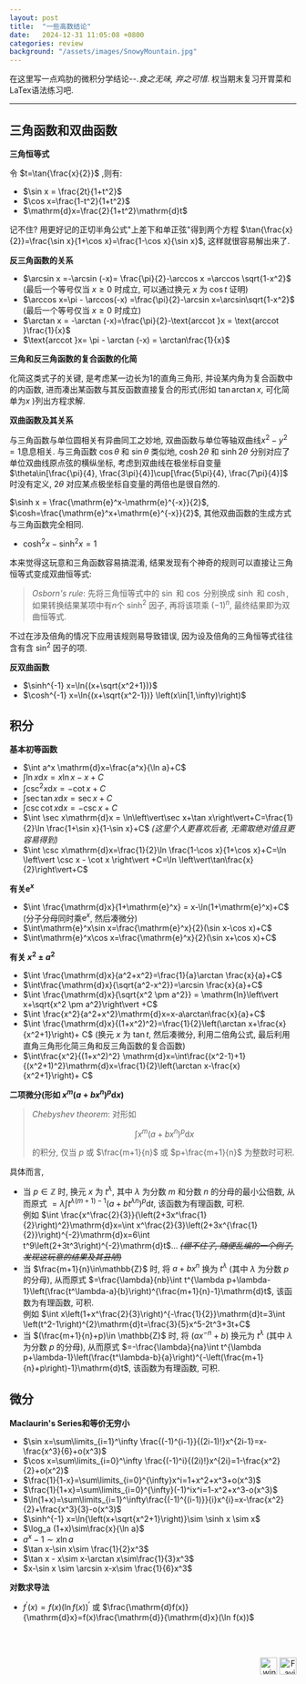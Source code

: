 ```yaml
---
layout: post
title:  "一些高数结论"
date:   2024-12-31 11:05:08 +0800
categories: review
background: "/assets/images/SnowyMountain.jpg"
---
```


在这里写一点鸡肋的微积分学结论--._食之无味, 弃之可惜_. 权当期末复习开胃菜和LaTex语法练习吧.

---  
## 三角函数和双曲函数

__三角恒等式__

令 $t=\tan{\frac{x}{2}}$ ,则有:

- $\sin x = \frac{2t}{1+t^2}$
- $\cos x=\frac{1-t^2}{1+t^2}$
- $\mathrm{d}x=\frac{2}{1+t^2}\mathrm{d}t$

记不住? 用更好记的正切半角公式"上差下和单正弦"得到两个方程 $\tan{\frac{x}{2}}=\frac{\sin x}{1+\cos x}=\frac{1-\cos x}{\sin x}$, 这样就很容易解出来了.

__反三角函数的关系__

- $\arcsin x =-\arcsin (-x)= \frac{\pi}{2}-\arccos x =\arccos \sqrt{1-x^2}$ (最后一个等号仅当 $x \geq 0$ 时成立, 可以通过换元 $x$ 为 $\cos t$ 证明)
- $\arccos x=\pi - \arccos(-x) =\frac{\pi}{2}-\arcsin x=\arcsin\sqrt{1-x^2}$ (最后一个等号仅当 $x \geq 0$ 时成立)
- $\arctan x = -\arctan (-x)=\frac{\pi}{2}-\text{arccot }x = \text{arccot }\frac{1}{x}$
- $\text{arccot }x= \pi - \arctan (-x) = \arctan\frac{1}{x}$

__三角和反三角函数的复合函数的化简__

化简这类式子的关键, 是考虑某一边长为1的直角三角形, 并设某内角为复合函数中的内函数, 进而凑出某函数与其反函数直接复合的形式(形如 $\tan\arctan x$, 可化简单为$x$ )列出方程求解.

__双曲函数及其关系__

与三角函数与单位圆相关有异曲同工之妙地, 双曲函数与单位等轴双曲线$x^2-y^2=1$息息相关. 与三角函数 $\cos \theta$ 和 $\sin \theta$ 类似地, $\cosh 2\theta$ 和 $\sinh 2\theta$ 分别对应了单位双曲线原点弦的横纵坐标, 考虑到双曲线在极坐标自变量 $\theta\in[\frac{\pi}{4}, \frac{3\pi}{4}]\cup[\frac{5\pi}{4}, \frac{7\pi}{4}]$ 时没有定义, $2\theta$ 对应某点极坐标自变量的两倍也是很自然的.

$\sinh x = \frac{\mathrm{e}^x-\mathrm{e}^{-x}}{2}$, $\cosh=\frac{\mathrm{e}^x+\mathrm{e}^{-x}}{2}$, 其他双曲函数的生成方式与三角函数完全相同.

- $\cosh^2 x -\sinh^2 x= 1$  

本来觉得这玩意和三角函数容易搞混淆, 结果发现有个神奇的规则可以直接让三角恒等式变成双曲恒等式:  
> _Osborn's rule_: 先将三角恒等式中的 $\sin$ 和 $\cos$ 分别换成 $\sinh$ 和 $\cosh$, 如果转换结果某项中有$n$个 $\sinh^2$ 因子, 再将该项乘 $(-1)^n$, 最终结果即为双曲恒等式.

不过在涉及倍角的情况下应用该规则易导致错误, 因为设及倍角的三角恒等式往往含有含 $\sin^2$ 因子的项.

__反双曲函数__

- $\sinh^{-1} x=\ln{(x+\sqrt{x^2+1})}$
- $\cosh^{-1} x=\ln{(x+\sqrt{x^2-1})} \left(x\in[1,\infty)\right)$

## 积分
__基本初等函数__
- $\int a^x \mathrm{d}x=\frac{a^x}{\ln a}+C$
- $\int \ln x \mathrm{d}x=x\ln x - x +C$
- $\int \csc^2 x\mathrm{d}x=-\cot x +C$
- $\int \sec\tan x \mathrm{d} x = \sec x+C$
- $\int \csc \cot x\mathrm{d}x = -\csc x+C$
- $\int \sec x\mathrm{d}x = \ln\left\vert\sec x+\tan x\right\vert+C=\frac{1}{2}\ln \frac{1+\sin x}{1-\sin x}+C$ _(这里个人更喜欢后者, 无需取绝对值且更容易得到)_
- $\int \csc x\mathrm{d}x=\frac{1}{2}\ln \frac{1-\cos x}{1+\cos x}+C=\ln \left\vert \csc x - \cot x \right\vert +C=\ln \left\vert\tan\frac{x}{2}\right\vert+C$

__有关$\mathrm{e}^x$__

- $\int \frac{\mathrm{d}x}{1+\mathrm{e}^x} = x-\ln(1+\mathrm{e}^x)+C$ (分子分母同时乘$\mathrm{e}^x$, 然后凑微分)
- $\int\mathrm{e}^x\sin x=\frac{\mathrm{e}^x}{2}(\sin x-\cos x)+C$
- $\int\mathrm{e}^x\cos x=\frac{\mathrm{e}^x}{2}(\sin x+\cos x)+C$

__有关 $x^2 \pm a^2$__

- $\int \frac{\mathrm{d}x}{a^2+x^2}=\frac{1}{a}\arctan \frac{x}{a}+C$
- $\int\frac{\mathrm{d}x}{\sqrt{a^2-x^2}}=\arcsin \frac{x}{a}+C$
- $\int \frac{\mathrm{d}x}{\sqrt{x^2 \pm a^2}} = \mathrm{ln}\left\vert x+\sqrt{x^2 \pm a^2}\right\vert +C$
- $\int \frac{x^2}{a^2+x^2}\mathrm{d}x=x-a\arctan\frac{x}{a}+C$
- $\int \frac{\mathrm{d}x}{(1+x^2)^2}=\frac{1}{2}\left(\arctan x+\frac{x}{x^2+1}\right)+ C$ (换元 $x$ 为 $\tan t$, 然后凑微分, 利用二倍角公式, 最后利用直角三角形化简三角和反三角函数的复合函数)
- $\int\frac{x^2}{(1+x^2)^2} \mathrm{d}x=\int\frac{(x^2-1)+1}{(x^2+1)^2}\mathrm{d}x=\frac{1}{2}\left(\arctan x-\frac{x}{x^2+1}\right)+ C$

__二项微分(形如 $x^m(a+bx^n)^p\mathrm{d}x$)__

> *Chebyshev theorem*: 对形如  
> 
> $$\int x^m(a+bx^n)^{p}\mathrm{d}x$$  
> 
> 的积分, 仅当 $p$ 或 $\frac{m+1}{n}$ 或 $p+\frac{m+1}{n}$ 为整数时可积.

具体而言, 
- 当 $p \in \mathbb{Z}$ 时, 换元 $x$ 为 $t^\lambda$, 其中 $\lambda$ 为分数 $m$ 和分数 $n$ 的分母的最小公倍数, 从而原式 $=\lambda\int t^{\lambda (m+1)-1}\left(a+bt^{\lambda n}\right)^{p}\mathrm{d}t$, 该函数为有理函数, 可积.  
  例如 $\int \frac{x^\frac{2}{3}}{\left(2+3x^\frac{1}{2}\right)^2}\mathrm{d}x=\int x^\frac{2}{3}\left(2+3x^{\frac{1}{2}}\right)^{-2}\mathrm{d}x=6\int t^9\left(2+3t^3\right)^{-2}\mathrm{d}t$... ~~_(绷不住了, 随便乱编的一个例子, 发现这玩意的结果及其丑陋)_~~
- 当 $\frac{m+1}{n}\in\mathbb{Z}$ 时, 将 $a+bx^n$ 换为 $t^\lambda$ (其中 $\lambda$ 为分数 $p$ 的分母), 从而原式 $=\frac{\lambda}{nb}\int t^{\lambda p+\lambda-1}\left(\frac{t^\lambda-a}{b}\right)^{\frac{m+1}{n}-1}\mathrm{d}t$, 该函数为有理函数, 可积.  
  例如 $\int x\left(1+x^\frac{2}{3}\right)^{-\frac{1}{2}}\mathrm{d}t=3\int \left(t^2-1\right)^{2}\mathrm{d}t=\frac{3}{5}x^5-2t^3+3t+C$  
- 当 $(\frac{m+1}{n}+p)\in \mathbb{Z}$ 时, 将 $\left(ax^{-n}+b\right)$ 换元为 $t^\lambda$ (其中 $\lambda$ 为分数 $p$ 的分母), 从而原式 $=-\frac{\lambda}{na}\int t^{\lambda p+\lambda-1}\left(\frac{t^\lambda-b}{a}\right)^{-\left(\frac{m+1}{n}+p\right)-1}\mathrm{d}t$, 该函数为有理函数, 可积.
## 微分

__Maclaurin's Series和等价无穷小__

- $\sin x=\sum\limits_{i=1}^\infty \frac{(-1)^{i-1}}{(2i-1)!}x^{2i-1}=x-\frac{x^3}{6}+o(x^3)$
- $\cos x=\sum\limits_{i=0}^\infty \frac{(-1)^i}{(2i)!}x^{2i}=1-\frac{x^2}{2}+o(x^2)$
- $\frac{1}{1-x}=\sum\limits_{i=0}^{\infty}x^i=1+x^2+x^3+o(x^3)$
- $\frac{1}{1+x}=\sum\limits_{i=0}^{\infty}(-1)^ix^i=1-x^2+x^3-o(x^3)$
- $\ln(1+x)=\sum\limits_{i=1}^\infty\frac{(-1)^{(i-1)}}{i}x^{i}=x-\frac{x^2}{2}+\frac{x^3}{3}-o(x^3)$
- $\sinh^{-1} x=\ln{\left(x+\sqrt{x^2+1}\right)}\sim \sinh x \sim x$
- $\log_a (1+x)\sim\frac{x}{\ln a}$
- $a^x-1\sim x\ln a$
- $\tan x-\sin x\sim \frac{1}{2}x^3$
- $\tan x - x\sim x-\arctan x\sim\frac{1}{3}x^3$
- $x-\sin x \sim \arcsin x-x\sim \frac{1}{6}x^3$

__对数求导法__

- $f^\prime(x)=f(x)(\ln f(x))^\prime$ 或 $\frac{\mathrm{d}f(x)}{\mathrm{d}x}=f(x)\frac{\mathrm{d}}{\mathrm{d}x}(\ln f(x))$




<br><br>
<div style="text-align: right;"><img src="{{ "/assets/images/winterbadge250x250.png" | relative_url }}" alt="winter" width="30" height="30"> <img src="{{ "/assets/images/favicon.svg" | relative_url }}" alt="Favicon" width="30" height="30"></div>